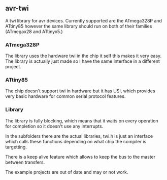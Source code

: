 ## avr-twi

A twi library for avr devices. Currently supported are the ATmega328P and 
ATtiny85 however the same library should run on both of their families
(ATmegax28 and ATtinyx5.)

### ATmega328P
The library uses the hardware twi in the chip it self this makes it very
easy. The library is actually just made so I have the same interface in
a different project.

### ATtiny85
The chip doesn't support twi in hardware but it has USI, which provides 
very basic hardware for common serial protocol features.

### Library
The library is fully blocking, which means that it waits on every operation
for completion so it doesn't use any interrupts.

In the subfolders there are the actual libraries, twi.h is just an interface
which calls these functions depending on what chip the compiler is targetting.

There is a keep alive feature which allows to keep the bus to the master 
between transfers.

The example projects are out of date and may or not work.
